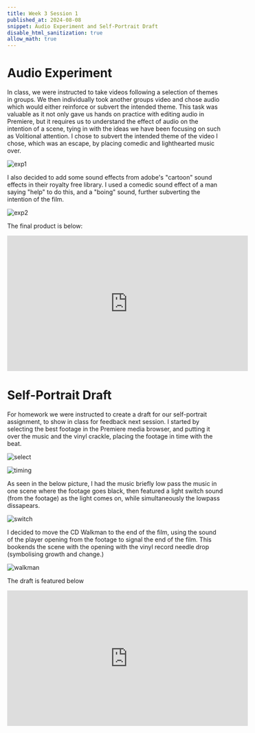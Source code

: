 ```yaml
---
title: Week 3 Session 1
published_at: 2024-08-08
snippet: Audio Experiment and Self-Portrait Draft
disable_html_sanitization: true
allow_math: true
---
```


# Audio Experiment

In class, we were instructed to take videos following a selection of themes in groups. We then individually took another groups video and chose audio which would either reinforce or subvert the intended theme. This task was valuable as it not only gave us hands on practice with editing audio in Premiere, but it requires us to understand the effect of audio on the intention of a scene, tying in with the ideas we have been focusing on such as Volitional attention. I chose to subvert the intended theme of the video I chose, which was an escape, by placing comedic and lighthearted music over. 

![exp1](/w03s1/exp1.png)

I also decided to add some sound effects from adobe's "cartoon" sound effects in their royalty free library. I used a comedic sound effect of a man saying "help" to do this, and a "boing" sound, further subverting the intention of the film.

![exp2](/w03s1/exp2.png)

The final product is below:

<iframe width="560" height="315" src="https://www.youtube.com/embed/L0piSfWbQkI?si=wSp01_IIthL1CnqP" title="YouTube video player" frameborder="0" allow="accelerometer; autoplay; clipboard-write; encrypted-media; gyroscope; picture-in-picture; web-share" referrerpolicy="strict-origin-when-cross-origin" allowfullscreen></iframe>

# Self-Portrait Draft

For homework we were instructed to create a draft for our self-portrait assignment, to show in class for feedback next session. I started by selecting the best footage in the Premiere media browser, and putting it over the music and the vinyl crackle, placing the footage in time with the beat.

![select](/w03s1/select.png)

![timing](/w03s1/timing.png)

As seen in the below picture, I had the music briefly low pass the music in one scene where the footage goes black, then featured a light switch sound (from the footage) as the light comes on, while simultaneously the lowpass dissapears.
 
![switch](/w03s1/switch.png)

I decided to move the CD Walkman to the end of the film, using the sound of the player opening from the footage to signal the end of the film. This bookends the scene with the opening with the vinyl record needle drop (symbolising growth and change.)

![walkman](/w03s1/walkman.png)

The draft is featured below

<iframe width="560" height="315" src="https://www.youtube.com/embed/81SM4SHPsg0?si=5G2VG4shRKP-CXQt" title="YouTube video player" frameborder="0" allow="accelerometer; autoplay; clipboard-write; encrypted-media; gyroscope; picture-in-picture; web-share" referrerpolicy="strict-origin-when-cross-origin" allowfullscreen></iframe>